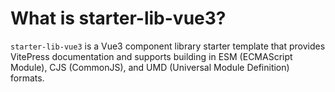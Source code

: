 # What is starter-lib-vue3?

`starter-lib-vue3` is a Vue3 component library starter template that provides VitePress documentation and supports building in ESM (ECMAScript Module), CJS (CommonJS), and UMD (Universal Module Definition) formats.
